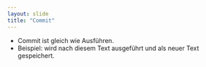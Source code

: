 ```yaml
---
layout: slide
title: "Commit"
---
```


+ Commit ist gleich wie Ausführen.
+ Beispiel: wird nach diesem Text ausgeführt und als neuer Text gespeichert. 
